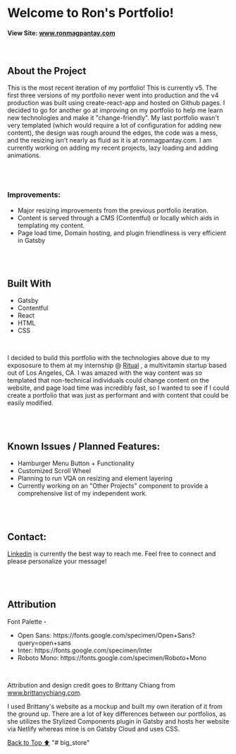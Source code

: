# Welcome to Ron's Portfolio!

#### View Site: <a href="https://ronmagpantay.com">www.ronmagpantay.com</a>

<br>

## About the Project

<p>This is the most recent iteration of my portfolio! This is currently v5. The first three versions of my portfolio never went into production and the v4 production was built using create-react-app and hosted on Github pages. I decided to go for another go at improving on my portfolio to help me learn new technologies and make it "change-friendly". My last portfolio wasn't very templated (which would require a lot of configuration for adding new content), the design was rough around the edges, the code was a mess, and the resizing isn't nearly as fluid as it is at ronmagpantay.com. I am currently working on adding my recent projects, lazy loading and adding animations.</p>

<br>
<br>

### Improvements:

<ul>
  <li>Major resizing improvements from the previous portfolio iteration.</li>
  <li>Content is served through a CMS (Contentful) or locally which aids in templating my content.</li>
  <li>Page load time, Domain hosting, and plugin friendliness is very efficient in Gatsby</li>
</ul>

<br>
<br>

## Built With

<ul>
  <li>Gatsby</li>
  <li>Contentful</li>
  <li>React</li>
  <li>HTML</li>
  <li>CSS</li>
</ul>

<br>

<p>I decided to build this portfolio with the technologies above due to my expososure to them at my internship @ <a href="www.ritual.com">Ritual</a> , a multivitamin startup based out of Los Angeles, CA. I was amazed with the way content was so templated that non-technical individuals could change content on the website, and page load time was incredibly fast, so I wanted to see if I could create a portfolio that was just as performant and with content that could be easily modified.</p>

<br>
<br>

## Known Issues / Planned Features:

<ul>
  <li>Hamburger Menu Button + Functionality</li>
  <li>Customized Scroll Wheel</li>
  <li>Planning to run VQA on resizing and element layering</li>
  <li>Currently working on an "Other Projects" component to provide a comprehensive list of my independent work.</li>
</ul>

<br>
<br>

## Contact:

<p><a href="">Linkedin</a> is currently the best way to reach me. Feel free to connect and please personalize your message!</p>

<br>
<br>

## Attribution

<p>Font Palette -</p>
<ul>
  <li>Open Sans: https://fonts.google.com/specimen/Open+Sans?query=open+sans</li>
  <li>Inter: https://fonts.google.com/specimen/Inter</li>
  <li>Roboto Mono: https://fonts.google.com/specimen/Roboto+Mono</li>
</ul>

<br>
<p>Attribution and design credit goes to Brittany Chiang from <a href="https://www.brittanychiang.com">www.brittanychiang.com</a>.</p>

<p>I used Brittany's website as a mockup and built my own iteration of it from the ground up. There are a lot of key differences between our portfolios, as she utilizes the Stylized Components plugin in Gatsby and hosts her website via Netlify whereas mine is on Gatsby Cloud and uses CSS.</p>

<a href="#top">Back to Top ⬆️</a>
"# big_store"
